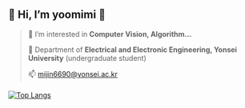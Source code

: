 ## 💞️ Hi, I’m yoomimi 💞️
>
> 👀 I’m interested in __Computer Vision, Algorithm...__
> 
> 🌱 Department of __Electrical and Electronic Engineering, Yonsei University__ (undergraduate student)
> 
> 📫 mijin6690@yonsei.ac.kr
####
[![Top Langs](https://github-readme-stats.vercel.app/api/top-langs/?username=yoomimi&layout=compact)](https://github.com/anuraghazra/github-readme-stats)
